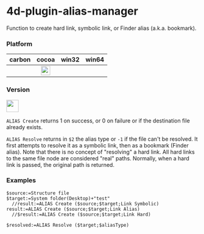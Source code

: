 4d-plugin-alias-manager
=======================

Function to create hard link, symbolic link, or Finder alias (a.k.a. bookmark).

### Platform

| carbon | cocoa | win32 | win64 |
|:------:|:-----:|:---------:|:---------:|
| |<img src="https://cloud.githubusercontent.com/assets/1725068/22371562/1b091f0a-e4db-11e6-8458-8653954a7cce.png" width="24" height="24" /> | |

### Version

<img src="https://user-images.githubusercontent.com/1725068/41266195-ddf767b2-6e30-11e8-9d6b-2adf6a9f57a5.png" width="32" height="32" />

``ALIAS Create`` returns 1 on success, or 0 on failure or if the destination file already exists.

``ALIAS Resolve`` returns in ``$2`` the alias type or ``-1`` if the file can't be resolved. It first attempts to resolve it as a symbolic link, then as a bookmark (Finder alias). Note that there is no concept of "resolving" a hard link. All hard links to the same file node are considered "real" paths. Normally, when a hard link is passed, the original path is returned.

### Examples

```
$source:=Structure file
$target:=System folder(Desktop)+"test"
  //result:=ALIAS Create ($source;$target;Link Symbolic)
result:=ALIAS Create ($source;$target;Link Alias)
  //$result:=ALIAS Create ($source;$target;Link Hard)

$resolved:=ALIAS Resolve ($target;$aliasType)
```
